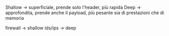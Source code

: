 Shallow -> superficiale, prende solo l'header, più rapida
Deep -> approfondita, prende anche il payload, più pesante sia di prestazioni che di memoria

firewall -> shallow
ids/ips -> deep





